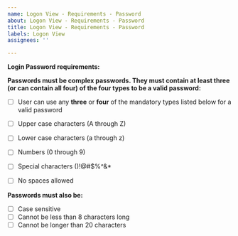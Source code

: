 ```yaml
---
name: Logon View - Requirements - Password
about: Logon View - Requirements - Password
title: Logon View - Requirements - Password
labels: Logon View
assignees: ''

---
```


**Login Password requirements:**

**Passwords must be complex passwords. They must contain at least three (or can contain all four) of the four types to be a valid password:**

- [ ] User can use any **three** or **four** of the mandatory types listed below for a valid password

- [ ] Upper case characters (A through Z)
- [ ] Lower case characters (a through z)
- [ ] Numbers (0 through 9)
- [ ] Special characters ()!@#$%^&*  
- [ ] No spaces allowed 

**Passwords must also be:**
- [ ] Case sensitive 
- [ ] Cannot be less than 8 characters long 
- [ ] Cannot be longer than 20 characters
